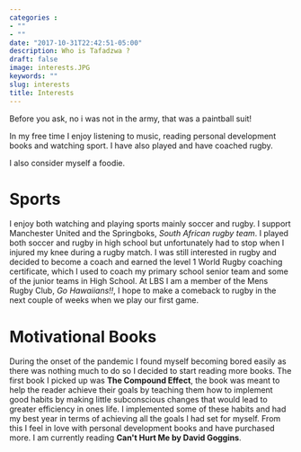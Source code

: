 ```yaml
---
categories :
- ""
- ""
date: "2017-10-31T22:42:51-05:00"
description: Who is Tafadzwa ?
draft: false
image: interests.JPG
keywords: ""
slug: interests
title: Interests
---
```


Before you ask, no i was not in the army, that was a paintball suit!

In my free time I enjoy listening to music, reading personal development books and watching sport. I have also played and have coached rugby.

I also consider myself a foodie.



# Sports
 I enjoy both watching and playing sports mainly soccer and rugby. I support Manchester United and the Springboks, *South African rugby team*. I played both soccer and rugby in high school but unfortunately had to stop when I injured my knee during a rugby match. I was still interested in rugby and decided to become a coach and earned the level 1 World Rugby coaching certificate, which I used to coach my primary school senior team and some of the junior teams in High School. At LBS I am a member of the Mens Rugby Club, *Go Hawaiians!!*, I hope to make a comeback to rugby in the next couple of weeks when we play our first game.

# Motivational Books

During the onset of the pandemic I found myself becoming bored easily as there was nothing much to do so I decided to start reading more books. The first book I picked up was **The Compound Effect**, the book was meant to help the reader achieve their goals by teaching them how to implement good habits by making little subconscious changes that would lead to greater efficiency in ones life. I implemented some of these habits and had my best year in terms of achieving all the goals I had set for myself. From this I feel in love with personal development books and have purchased more. I am currently reading **Can't Hurt Me by David Goggins**.